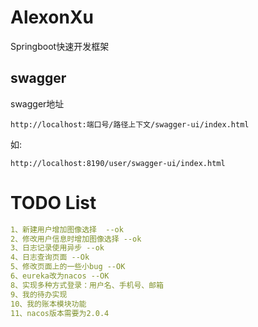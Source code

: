 # AlexonXu
  Springboot快速开发框架

## swagger
swagger地址
```shell
http://localhost:端口号/路径上下文/swagger-ui/index.html
```
如:
```shell
http://localhost:8190/user/swagger-ui/index.html
```

# TODO List
```yaml
1、新建用户增加图像选择  --ok
2、修改用户信息时增加图像选择 --ok
3、日志记录使用异步 --ok
4、日志查询页面 --Ok
5、修改页面上的一些小bug --OK
6、eureka改为nacos --OK
8、实现多种方式登录：用户名、手机号、邮箱
9、我的待办实现
10、我的账本模块功能
11、nacos版本需要为2.0.4
```


